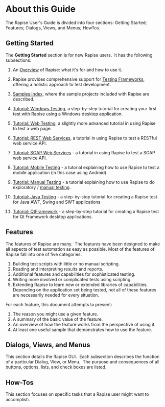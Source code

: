 # About this Guide

The Rapise User's Guide is divided into four sections: Getting Started; Features; Dialogs, Views, and Menus; HowTos.

## Getting Started

The **Getting Started** section is for new Rapise users.  It has the following subsections:

1. An [Overview](overview.md) of Rapise: what it's for and how to use it.

1. Rapise provides comprehensive support for [Testing Frameworks](Frameworks/frameworks.md), offering a holistic approach to test development.

1. [Samples Index](sample_tests.md), where the sample projects included with Rapise are described.

1. [Tutorial: Windows Testing](twodialogs_sample.md), a step-by-step tutorial for creating your first test with Rapise using a Windows desktop application.

1. [Tutorial: Web Testing](tutorial_record_and_playback.md), a slightly more advanced tutorial in using Rapise to test a web page.

1. [Tutorial: REST Web Services](tutorial_web_services_rest.md), a tutorial in using Rapise to test a RESTful web service API.

1. [Tutorial: SOAP Web Services](tutorial_soap_web_services.md) - a tutorial in using Rapise to test a SOAP web service API.

1. [Tutorial: Mobile Testing](mobile_testing_android.md) - a tutorial explaining how to use Rapise to test a mobile application (in this case using Android)

1. [Tutorial: Manual Testing](tutorial_exploratory_testing.md) - a tutorial explaining how to use Rapise to do exploratory / [manual testing](manual_testing.md).

1. [Tutorial: Java Testing](tutorial_java_testing.md) - a step-by-step tutorial for creating a Rapise test for Java AWT, Swing and SWT applications

1. [Tutorial: QtFramework](tutorial_qt_framework.md) - a step-by-step tutorial for creating a Rapise test for Qt Framework desktop applications.

## Features

The features of Rapise are many.  The features have been designed to make all aspects of test automation as easy as possible.
Most of the features of Rapise fall into one of five categories:

1. Building test scripts with little or no manual scripting.
2. Reading and interpreting results and reports.
3. Additional features and capabilities for sophisticated testing.
4. Writing more involved or complicated tests using scripting.
5. Extending Rapise to learn new or extended libraries of capabilities. Depending on the application set being tested, not all of these features are necessarily needed for every situation.

For each feature, this document attempts to present:

1. The reason you might use a given feature.
2. A summary of the basic value of the feature.
3. An overview of how the feature works from the perspective of using it.
4. At least one useful sample that demonstrates how to use the feature.

## Dialogs, Views, and Menus

This section details the Rapise GUI.  Each subsection describes the function of a particular Dialog, View, or Menu.  The purpose and consequences of all buttons, options, lists, and check boxes are listed.

## How-Tos

This section focuses on specific tasks that a Rapise user might want to accomplish.
